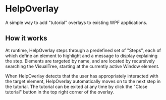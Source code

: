 HelpOverlay
==========

A simple way to add "tutorial" overlays to existing WPF applications.

How it works
------------------
At runtime, HelpOverlay steps through a predefined set of "Steps", each of which define an element to highlight and a message to display explaining the step.  Elements are targeted by name, and are located by recursively searching the VisualTree, starting at the currently active Window element.

When HelpOverlay detects that the user has appropriately interacted with the target element, HelpOverlay automatically moves on to the next step in the tutorial.  The tutorial can be exited at any time by click the "Close tutorial" button in the top right corner of the overlay.